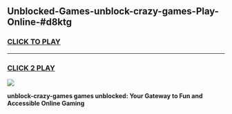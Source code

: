 
## Unblocked-Games-unblock-crazy-games-Play-Online-#d8ktg
<h3>
<a href="https://premium.freeplayer.one?title=unblock-crazy-games&ref=27F">CLICK TO PLAY</a></h3>
<hr>

<h3>
<a href="https://premium.freeplayer.one?title=unblock-crazy-games&ref=27F">CLICK 2 PLAY</a>
  
</h3>

<a href="https://premium.freeplayer.one?title=unblock-crazy-games&ref=27F"><img src="https://clearcache.store/games.png"></a>


**unblock-crazy-games games unblocked: Your Gateway to Fun and Accessible Online Gaming**
